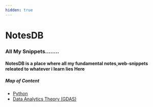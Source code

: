 ```yaml
---
hidden: true
---
```

# NotesDB

### All My Snippets........

#### NotesDB is a place where all my fundamental notes,web-snippets releated to whatever i learn lies Here

##### Map of Content

* [Python](/Python/REDAME.md)
* [Data Analytics Theory (GDAS)](/Data_Analytics_Theory/REDAME.md)
